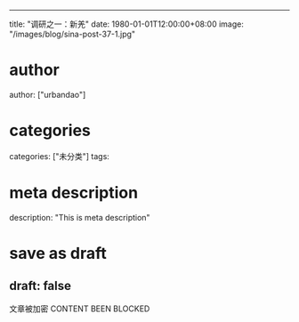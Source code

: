 
---
title: "调研之一：新羌"
date: 1980-01-01T12:00:00+08:00
image: "/images/blog/sina-post-37-1.jpg"
# author
author: ["urbandao"]
# categories
categories: ["未分类"]
tags: 
# meta description
description: "This is meta description"
# save as draft
draft: false
---

文章被加密 CONTENT BEEN BLOCKED
